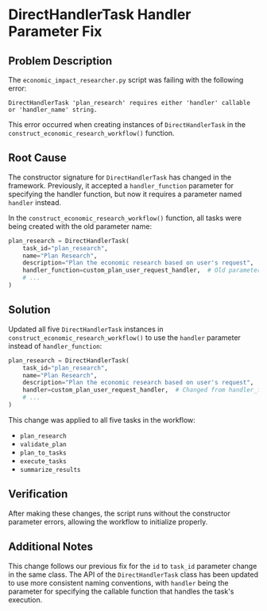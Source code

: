 # DirectHandlerTask Handler Parameter Fix

## Problem Description

The `economic_impact_researcher.py` script was failing with the following error:

```
DirectHandlerTask 'plan_research' requires either 'handler' callable or 'handler_name' string.
```

This error occurred when creating instances of `DirectHandlerTask` in the `construct_economic_research_workflow()` function.

## Root Cause

The constructor signature for `DirectHandlerTask` has changed in the framework. Previously, it accepted a `handler_function` parameter for specifying the handler function, but now it requires a parameter named `handler` instead.

In the `construct_economic_research_workflow()` function, all tasks were being created with the old parameter name:

```python
plan_research = DirectHandlerTask(
    task_id="plan_research",
    name="Plan Research",
    description="Plan the economic research based on user's request",
    handler_function=custom_plan_user_request_handler,  # Old parameter name
    # ...
)
```

## Solution

Updated all five `DirectHandlerTask` instances in `construct_economic_research_workflow()` to use the `handler` parameter instead of `handler_function`:

```python
plan_research = DirectHandlerTask(
    task_id="plan_research",
    name="Plan Research",
    description="Plan the economic research based on user's request",
    handler=custom_plan_user_request_handler,  # Changed from handler_function to handler
    # ...
)
```

This change was applied to all five tasks in the workflow:
- `plan_research`
- `validate_plan`
- `plan_to_tasks`
- `execute_tasks`
- `summarize_results`

## Verification

After making these changes, the script runs without the constructor parameter errors, allowing the workflow to initialize properly.

## Additional Notes

This change follows our previous fix for the `id` to `task_id` parameter change in the same class. The API of the `DirectHandlerTask` class has been updated to use more consistent naming conventions, with `handler` being the parameter for specifying the callable function that handles the task's execution. 